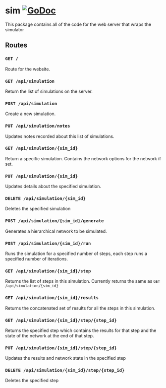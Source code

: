 # sim [![GoDoc](http://img.shields.io/badge/godoc-reference-5272B4.svg)](https://godoc.org/github.com/codeafix/orgnetsim/srvr) 
This package contains all of the code for the web server that wraps the simulator

## Routes

### `GET /`
Route for the website.

### `GET /api/simulation`
Return the list of simulations on the server.

### `POST /api/simulation`
Create a new simulation.

### `PUT /api/simulation/notes`
Updates notes recorded about this list of simulations.

### `GET /api/simulation/{sim_id}`
Return a specific simulation. Contains the network options for the network if set.

### `PUT /api/simulation/{sim_id}`
Updates details about the specified simulation.

### `DELETE /api/simulation/{sim_id}`
Deletes the specified simulation

### `POST /api/simulation/{sim_id}/generate`
Generates a hierarchical network to be simulated.

### `POST /api/simulation/{sim_id}/run`
Runs the simulation for a specified number of steps, each step runs a specified number of 
iterations.

### `GET /api/simulation/{sim_id}/step`
Returns the list of steps in this simulation. Currently returns the same as 
`GET /api/simulation/{sim_id}`

### `GET /api/simulation/{sim_id}/results`
Returns the concatenated set of results for all the steps in this simulation.

### `GET /api/simulation/{sim_id}/step/{step_id}`
Returns the specified step which contains the results for that step and the state of the network
at the end of that step.

### `PUT /api/simulation/{sim_id}/step/{step_id}`
Updates the results and network state in the specified step

### `DELETE /api/simulation/{sim_id}/step/{step_id}`
Deletes the specified step
